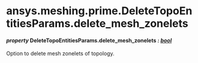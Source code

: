 <a id="ansys-meshing-prime-deletetopoentitiesparams-delete-mesh-zonelets"></a>

# ansys.meshing.prime.DeleteTopoEntitiesParams.delete_mesh_zonelets

<a id="ansys.meshing.prime.DeleteTopoEntitiesParams.delete_mesh_zonelets"></a>

#### *property* DeleteTopoEntitiesParams.delete_mesh_zonelets *: [bool](https://docs.python.org/3.11/library/functions.html#bool)*

Option to delete mesh zonelets of topology.

<!-- !! processed by numpydoc !! -->

